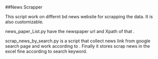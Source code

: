 ##News Scrapper

This script work on differnt bd news website for scrapping the data. It is also customizable.


news_paper_List.py have the newspaper url and Xpath of that . 

scrap_news_by_search.py is a script that collect news link from google search page and work according to . Finally it stores scrap news in the excel fine according to search keyword.
